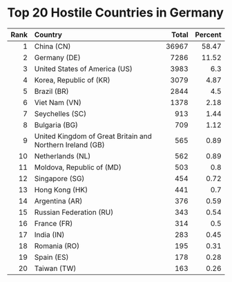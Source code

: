 # Top 20 Hostile Countries in Germany

| Rank | Country | Total | Percent |
| ---: | :------ | ----: | ------: |
| 1 | China (CN) | 36967 | 58.47 |
| 2 | Germany (DE) | 7286 | 11.52 |
| 3 | United States of America (US) | 3983 | 6.3 |
| 4 | Korea, Republic of (KR) | 3079 | 4.87 |
| 5 | Brazil (BR) | 2844 | 4.5 |
| 6 | Viet Nam (VN) | 1378 | 2.18 |
| 7 | Seychelles (SC) | 913 | 1.44 |
| 8 | Bulgaria (BG) | 709 | 1.12 |
| 9 | United Kingdom of Great Britain and Northern Ireland (GB) | 565 | 0.89 |
| 10 | Netherlands (NL) | 562 | 0.89 |
| 11 | Moldova, Republic of (MD) | 503 | 0.8 |
| 12 | Singapore (SG) | 454 | 0.72 |
| 13 | Hong Kong (HK) | 441 | 0.7 |
| 14 | Argentina (AR) | 376 | 0.59 |
| 15 | Russian Federation (RU) | 343 | 0.54 |
| 16 | France (FR) | 314 | 0.5 |
| 17 | India (IN) | 283 | 0.45 |
| 18 | Romania (RO) | 195 | 0.31 |
| 19 | Spain (ES) | 178 | 0.28 |
| 20 | Taiwan (TW) | 163 | 0.26 |
